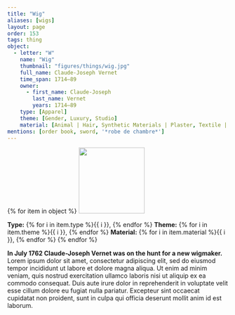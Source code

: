 ```yaml
---
title: "Wig"
aliases: [wigs]
layout: page
order: 153
tags: thing
object:
  - letter: "W"
    name: "Wig"
    thumbnail: "figures/things/wig.jpg"
    full_name: Claude-Joseph Vernet
    time_span: 1714–89
    owner:
      - first_name: Claude-Joseph
        last_name: Vernet
        years: 1714–89
    type: [Apparel]
    theme: [Gender, Luxury, Studio]
    material: [Animal | Hair, Synthetic Materials | Plaster, Textile | Silk]
mentions: [order book, sword, '*robe de chambre*']
---
```


{% for item in object %}
<img src="/_assets/images/{{ item.thumbnail }}" width="150"/>

**Type:** {% for i in item.type %}{{ i }}, {% endfor %}
**Theme:** {% for i in item.theme %}{{ i }}, {% endfor %}
**Material:** {% for i in item.material %}{{ i }}, {% endfor %}
{% endfor %}

**In July 1762 Claude-Joseph Vernet was on the hunt for a new wigmaker.** Lorem ipsum dolor sit amet, consectetur adipiscing elit, sed do eiusmod tempor incididunt ut labore et dolore magna aliqua. Ut enim ad minim veniam, quis nostrud exercitation ullamco laboris nisi ut aliquip ex ea commodo consequat. Duis aute irure dolor in reprehenderit in voluptate velit esse cillum dolore eu fugiat nulla pariatur. Excepteur sint occaecat cupidatat non proident, sunt in culpa qui officia deserunt mollit anim id est laborum.